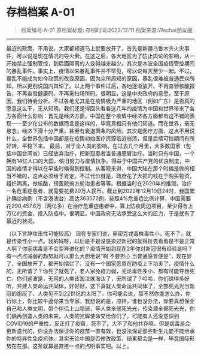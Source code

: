 # 存档档案 A-01

>档案编号:A-01
原档案标题:<No Title>
存档时间:2022/12/11
档案来源:Wechat朋友圈

---

最近的政策，不用说，大家都知道马上就要放开了。
​首先是新疆乌鲁木齐火灾事件，可以说是现在情况的导火索。在这之后，各大地区为了防止舆论的影响，从一开始禁止强制管控，到后面隔离的人变得越来越少。
​其次是本波全国疫情管控期间的暴乱事件。事实上，疫情以来暴乱事件并不罕见，可以说每天至少一起。不过，暴乱不能成为如今政策的改变原因，因为众所周知的原因，暴乱很难被普通民众所知，所以更别说国内舆论了。
​
​以上两个事件过后，各地逐渐放开。不再查验核酸报告，不再查验健康码，不再需扫场所码。很明显，这是中央政府的意愿，至于原因，我们待会分析。不过各地尤其是在疫情极为严重的地区（例如广东）是否真的愿意这么干，无从知晓。
​
我们还是得回头看看​这几年的疫情为中国和世界带来了各方各面什么影响：
​首先是经济方面，中国在整个疫情中经济各方面都有这不错的表现——至少在公布的数据而言是这样的，毕竟真相只有他们知道。而在世界，毫无悬念，经济下滑十分严重，甚至有衰退萧条的风险。
​其次是医疗方面，这点不用说什么，全世界包括中国都是在疫情初始医疗资源临近崩溃，但是后续可控期间有所好转，平稳下来。
最后，对于全人类的影响。在过去几个月里，大多数国家（包括中国台湾省）已经放弃治疗，把新冠患者当普通感冒治疗。当时只有中国，一个拥有14亿人口的大国，依旧努力与疫情抗争。得益于中国共产党的优良制度，中国的疫情才得以在早些时候得到控制。从客观来讲，中国大陆在那个时候是做的相当不错的，这点必须给予肯定。不过代价就是，政府花了大把的钱在于购买物资，组织隔离，做核酸，搭医院搞方舱治患者等等。根据当时在2020年的推测，治疗一名危重症患者，就需要花费20万人民币。截止到2022年12月10日24时，我国累计确诊病例（不含港澳台）高达363072例，按照4%危重症比例计算，中国需要花290,457.6万（两亿多）在治疗危重症患者中，算上防疫周边项目，至少得有上万亿的资金，投入防疫中。很明显，中国政府无法承受这么大的压力，于是就有了最近的状况。

（以下言辞攻击性可能较高）
现在专家们说，奥密克戎毒株毒性小，死不了，就是传染性小一点。我的妈呀，以后是不是没感染过新冠的就得拉去看看是不是正常人啊？你家病毒是不会变异进化的？疫情开始到现在2年你对新冠很有经验是吗？有一点点减弱的趋势就可以那么大胆地说“啊 不要担心 当普通感冒便是”，现在好了，全国放开了，都开始摆烂了，没有一个国家愿意在防疫上下功夫了，疫情什么的，无所谓了？你死了就死了，老人家免疫力弱，无论毒性多小，都有可能导致死亡，你们这波是，无用的人类该淘汰就淘汰了，无所谓了？哈哈，你们说得多好听，共建人类命运共同体，好好好，这下真就人类命运共同体了，全部死光光当新冠的炮灰了，人类见不到22世纪的太阳了。
​
​你可能会说，那不然你能怎么办，你行你上，你比较牛逼你来当专家。我想说的是，凉拌，谁也没办法，你要真想保全自己和人类文明，带个伴侣上山隐居，等人类全部死光光，传染源全部死光光，你们俩再创造人类的未来，人类的光辉使命交给你们了。
​
​可能有人还没意识到COVID19的严重性，反正打了疫苗，死不了。大不了和他共存嘛。但是病毒是会更新迭代的，你没办法保证你的疫苗一直有效，也没法保证那些新生儿能不能继承你的特异性免疫抗体。
​
​其实无论中国是否修改政策，结果都会是一样，毕竟国际形势在在那。这条就算是直接一点的点明事实吧。
​
​以上。
